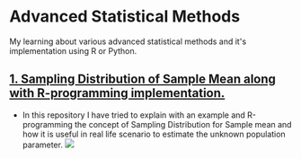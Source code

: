 # Advanced Statistical Methods
My learning about various advanced statistical methods and it's implementation using R or Python.

## [**1. Sampling Distribution of Sample Mean along with R-programming implementation.**](https://github.com/Deepak-Rai-1027/Sampling-Distribution)
* In this repository I have tried to explain with an example and R-programming the concept of Sampling Distribution for Sample mean and how it is useful in real life scenario to estimate the unknown population parameter. 
![](https://github.com/Deepak-Rai-1027/Statistical-Learning/blob/main/images/Sampling_Distribution.JPG)
